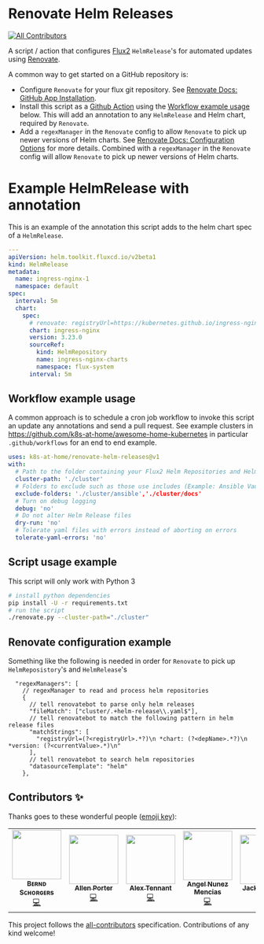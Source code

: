 # Renovate Helm Releases
<!-- ALL-CONTRIBUTORS-BADGE:START - Do not remove or modify this section -->
[![All Contributors](https://img.shields.io/badge/all_contributors-5-orange.svg?style=flat-square)](#contributors-)
<!-- ALL-CONTRIBUTORS-BADGE:END -->

A script / action that configures [Flux2](https://github.com/fluxcd/flux2) `HelmRelease`'s for automated updates using [Renovate](https://github.com/renovatebot/renovate).

A common way to get started on a GitHub repository is:

- Configure `Renovate` for your flux git repository. See [Renovate Docs: GitHub App Installation](https://docs.renovatebot.com/install-github-app/).
- Install this script as a [Github Action](https://docs.github.com/en/actions/quickstart) using the [Workflow example usage](#workflow-example-usage) below. This will add an annotation to any `HelmRelease` and Helm chart, required by `Renovate`.
- Add a `regexManager` in the `Renovate` config to allow `Renovate` to pick up newer versions of Helm charts. See [Renovate Docs: Configuration Options](https://docs.renovatebot.com/configuration-options/) for more details.
Combined with a `regexManager` in the `Renovate` config will allow `Renovate` to pick up newer versions of Helm charts.

# Example HelmRelease with annotation

This is an example of the annotation this script adds to the helm chart spec of a `HelmRelease`.

```yaml
---
apiVersion: helm.toolkit.fluxcd.io/v2beta1
kind: HelmRelease
metadata:
  name: ingress-nginx-1
  namespace: default
spec:
  interval: 5m
  chart:
    spec:
      # renovate: registryUrl=https://kubernetes.github.io/ingress-nginx
      chart: ingress-nginx
      version: 3.23.0
      sourceRef:
        kind: HelmRepository
        name: ingress-nginx-charts
        namespace: flux-system
      interval: 5m
```

## Workflow example usage

A common approach is to schedule a cron job workflow to invoke this script an update any annotations and send a pull request. See example clusters in https://github.com/k8s-at-home/awesome-home-kubernetes in particular `.github/workflows` for an end to end example.

```yaml
uses: k8s-at-home/renovate-helm-releases@v1
with:
  # Path to the folder containing your Flux2 Helm Repositories and Helm Releases
  cluster-path: './cluster'
  # Folders to exclude such as those use includes (Example: Ansible Vault)
  exclude-folders: './cluster/ansible','./cluster/docs'
  # Turn on debug logging
  debug: 'no'
  # Do not alter Helm Release files
  dry-run: 'no'
  # Tolerate yaml files with errors instead of aborting on errors
  tolerate-yaml-errors: 'no'
```

## Script usage example

This script will only work with Python 3

```bash
# install python dependencies
pip install -U -r requirements.txt
# run the script
./renovate.py --cluster-path="./cluster"
```

## Renovate configuration example

Something like the following is needed in order for `Renovate` to pick up `HelmReposistory`'s and `HelmRelease`'s

```jsonc
  "regexManagers": [
    // regexManager to read and process helm repositories
    {
      // tell renovatebot to parse only helm releases
      "fileMatch": ["cluster/.+helm-release\\.yaml$"],
      // tell renovatebot to match the following pattern in helm release files
      "matchStrings": [
        "registryUrl=(?<registryUrl>.*?)\n *chart: (?<depName>.*?)\n *version: (?<currentValue>.*)\n"
      ],
      // tell renovatebot to search helm repositories
      "datasourceTemplate": "helm"
    },
```

## Contributors ✨

Thanks goes to these wonderful people ([emoji key](https://allcontributors.org/docs/en/emoji-key)):

<!-- ALL-CONTRIBUTORS-LIST:START - Do not remove or modify this section -->
<!-- prettier-ignore-start -->
<!-- markdownlint-disable -->
<table>
  <tr>
    <td align="center"><a href="https://github.com/bjw-s"><img src="https://avatars.githubusercontent.com/u/6213398?v=4?s=100" width="100px;" alt=""/><br /><sub><b>Bᴇʀɴᴅ Sᴄʜᴏʀɢᴇʀs</b></sub></a><br /><a href="https://github.com/k8s-at-home/renovate-helm-releases/commits?author=bjw-s" title="Code">💻</a></td>
    <td align="center"><a href="https://github.com/allenporter"><img src="https://avatars.githubusercontent.com/u/6026418?v=4?s=100" width="100px;" alt=""/><br /><sub><b>Allen Porter</b></sub></a><br /><a href="https://github.com/k8s-at-home/renovate-helm-releases/commits?author=allenporter" title="Code">💻</a></td>
    <td align="center"><a href="https://github.com/adtennant"><img src="https://avatars.githubusercontent.com/u/2420216?v=4?s=100" width="100px;" alt=""/><br /><sub><b>Alex Tennant</b></sub></a><br /><a href="https://github.com/k8s-at-home/renovate-helm-releases/commits?author=adtennant" title="Code">💻</a></td>
    <td align="center"><a href="https://github.com/angelnu"><img src="https://avatars.githubusercontent.com/u/4406403?v=4?s=100" width="100px;" alt=""/><br /><sub><b>Angel Nunez Mencias</b></sub></a><br /><a href="https://github.com/k8s-at-home/renovate-helm-releases/commits?author=angelnu" title="Code">💻</a></td>
    <td align="center"><a href="https://github.com/jmmaloney4"><img src="https://avatars.githubusercontent.com/u/5781547?v=4?s=100" width="100px;" alt=""/><br /><sub><b>Jack Maloney</b></sub></a><br /><a href="https://github.com/k8s-at-home/renovate-helm-releases/commits?author=jmmaloney4" title="Code">💻</a></td>
  </tr>
</table>

<!-- markdownlint-restore -->
<!-- prettier-ignore-end -->

<!-- ALL-CONTRIBUTORS-LIST:END -->

This project follows the [all-contributors](https://github.com/all-contributors/all-contributors) specification. Contributions of any kind welcome!
